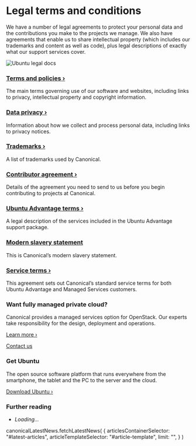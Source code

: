 Legal terms and conditions
==========================

We have a number of legal agreements to protect your personal data and the contributions you make to the projects we manage. We also have agreements that enable us to share intellectual property (which includes our trademarks and content as well as code), plus legal descriptions of exactly what our support services cover.

![Ubuntu legal docs](https://res.cloudinary.com/canonical/image/fetch/f_auto,q_auto,fl_sanitize,w_214,h_248/https://assets.ubuntu.com/v1/253da317-image-document-ubuntudocs.svg)

### [Terms and policies ›](http://www.ubuntu.com/legal/terms-and-policies)

The main terms governing use of our software and websites, including links to privacy, intellectual property and copyright information.

### [Data privacy ›](http://www.ubuntu.com/legal/data-privacy)

Information about how we collect and process personal data, including links to privacy notices.

### [Trademarks ›](http://www.ubuntu.com/legal/trademarks)

A list of trademarks used by Canonical.

### [Contributor agreement ›](http://www.ubuntu.com/legal/contributors)

Details of the agreement you need to send to us before you begin contributing to projects at Canonical.

### [Ubuntu Advantage terms ›](http://www.ubuntu.com/legal/ubuntu-advantage)

A legal description of the services included in the Ubuntu Advantage support package.

### [Modern slavery statement](https://assets.ubuntu.com/v1/47d72a70-Modern+Slavery+Statement+2019.pdf)

This is Canonical’s modern slavery statement.

### [Service terms ›](http://www.ubuntu.com/legal/ubuntu-advantage-service-terms)

This agreement sets out Canonical’s standard service terms for both Ubuntu Advantage and Managed Services customers.

### Want fully managed private cloud?

Canonical provides a managed services option for OpenStack. Our experts take responsibility for the design, deployment and operations.

[Learn more ›](http://www.ubuntu.com/openstack/managed)

[Contact us](http://www.ubuntu.com/openstack/managed#get-in-touch)

### Get Ubuntu

The open source software platform that runs everywhere from the smartphone, the tablet and the PC to the server and the cloud.

[Download Ubuntu ›](http://www.ubuntu.com/download)

### Further reading

*   _Loading..._

canonicalLatestNews.fetchLatestNews( { articlesContainerSelector: "#latest-articles", articleTemplateSelector: "#article-template", limit: "", } )